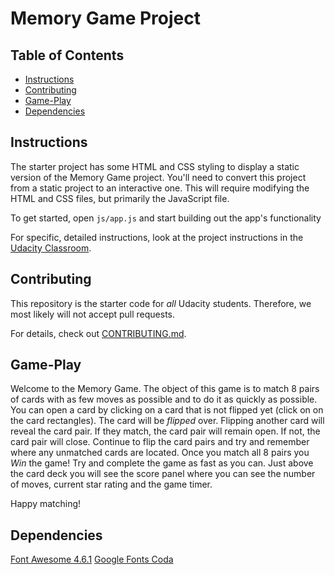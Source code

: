 # Memory Game Project

## Table of Contents

* [Instructions](#instructions)
* [Contributing](#contributing)
* [Game-Play](#Game-Play)
* [Dependencies](#dependencies)

## Instructions

The starter project has some HTML and CSS styling to display a static version of the Memory Game project. You'll need to convert this project from a static project to an interactive one. This will require modifying the HTML and CSS files, but primarily the JavaScript file.

To get started, open `js/app.js` and start building out the app's functionality

For specific, detailed instructions, look at the project instructions in the [Udacity Classroom](https://classroom.udacity.com/me).

## Contributing

This repository is the starter code for _all_ Udacity students. Therefore, we most likely will not accept pull requests.

For details, check out [CONTRIBUTING.md](CONTRIBUTING.md).

## Game-Play

Welcome to the Memory Game. The object of this game is to match 8 pairs of cards with as few moves as possible and to do it as quickly as possible. You can open a card by clicking on a card that is not flipped yet (click on on the card rectangles). The card will be _flipped_ over. Flipping another card will reveal the card pair. If they match, the card pair will remain open. If not, the card pair will close. Continue to flip the card pairs and try and remember where any unmatched cards are located. Once you match all 8 pairs you *Win* the game! Try and complete the game as fast as you can. Just above the card deck you will see the score panel where you can see the number of moves, current star rating and the game timer.

Happy matching!

## Dependencies

[Font Awesome 4.6.1](https://maxcdn.bootstrapcdn.com/font-awesome/4.6.1/css/font-awesome.min.css)
[Google Fonts Coda](https://fonts.googleapis.com/css?family=Coda)
